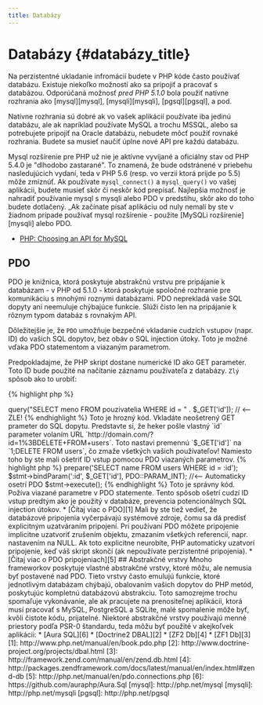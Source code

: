 ```yaml
---
title: Databázy
---
```


# Databázy {#databázy_title}

Na perzistentné ukladanie infromácií budete v PHP kóde často používať databázu. Existuje niekoľko možností ako sa pripojiť a pracovať s databázou. Odporúčaná možnosť _pred PHP 5.1.0_ bola použiť natívne rozhrania ako [mysql][mysql], [mysqli][mysqli], [pgsql][pgsql], a pod.

Natívne rozhrania sú dobré ak vo vašek aplikácií používate iba jedinú databázu, ale ak napríklad používate MySQL a trochu MSSQL, alebo sa potrebujete pripojiť na Oracle databázu, nebudete môcť použiť rovnaké rozhrania. Budete sa musieť naučiť úplne nové API pre každú databázu.

Mysql rozšírenie pre PHP už nie je aktívne vyvíjané a oficiálny stav od PHP 5.4.0 je "dlhodobo zastarané". To znamená, že bude odstránené v priebehu nasledujúcich vydaní, teda v PHP 5.6 (resp. vo verzii ktorá prijde po 5.5) môže zmiznúť. Ak používate `mysql_connect()` a `mysql_query()` vo vašej aplikácii, budete musieť skôr či neskôr kód prepísať. Najlepšia možnosť je nahradiť používanie mysql s mysqli alebo PDO v predstihu, skôr ako do toho budete dotlačený. _Ak začínate písať aplikáciu od nuly nemali by ste v žiadnom prípade používať mysql rozšírenie - použite [MySQLi rozšírenie][mysqli] alebo PDO.

* [PHP: Choosing an API for MySQL](http://php.net/manual/en/mysqlinfo.api.choosing.php)

## PDO

PDO je knižnica, ktorá poskytuje abstrakčnú vrstvu pre pripájanie k databázam - v PHP od 5.1.0 - ktorá poskytuje spoločné rozhranie pre komunikáciu s mnohými roznymi databázami. PDO neprekladá vaše SQL dopyty ani neemuluje chýbajúce funkcie. Slúži čisto len na pripájanie k rôznym typom databáz s rovnakým API.

Dôležitejšie je, že `PDO` umožňuje bezpečné vkladanie cudzích vstupov (napr. ID) do vašich SQL dopytov, bez obáv o SQL injection útoky.
Toto je možné vďaka PDO statementom a viazaným parametrom.

Predpokladajme, že PHP skript dostane numerické ID ako GET parameter. Toto ID bude použité na načítanie záznamu používateľa z databázy. `Zlý` spôsob ako to urobiť:

{% highlight php %}
<?php
$pdo = new PDO('sqlite:users.db');
$pdo->query("SELECT meno FROM pouzivatelia WHERE id = " . $_GET['id']); // <-- ZLE!
{% endhighlight %}

Toto je hrozný kód. Vkladáte neošetrený GET prameter do SQL dopytu. Predstavte si, že heker pošle vlastný `id` parameter volaním URL `http://domain.com/?id=1%3BDELETE+FROM+users`. Toto nastavi premennú `$_GET['id']` na `1;DELETE FROM users`, čo zmaže všetkých vašich používateľov! Namiesto toho by ste mali ošetriť ID vstup pomocou PDO viazaných parametrov.

{% highlight php %}
<?php
$pdo = new PDO('sqlite:users.db');
$stmt = $pdo->prepare('SELECT name FROM users WHERE id = :id');
$stmt->bindParam(':id', $_GET['id'], PDO::PARAM_INT); //<-- Automaticky osetrí PDO
$stmt->execute();
{% endhighlight %}

Toto je správny kód. Požíva viazané parametre v PDO statemente. Tento spôsob ošetrí cudzí ID vstup predtým ako je použitý v databáze, prevencia potencionálnych SQL injection útokov.

* [Čítaj viac o PDO][1]

Mali by ste tiež vedieť, že databázové pripojenia vyčerpávajú systémové zdroje, čomu sa dá predísť explicitným uzatváraním pripojení. Pri používaní PDO môžete pripojenie implicitne uzatvoriť zrušením objektu, zmazaním všetkých referencií, napr. nastavením na NULL. Ak toto explicitne neurobíte, PHP automaticky uzatvorí pripojenie, keď váš skript skončí (ak nepoužívate perzistentné pripojenia).

* [Čítaj viac o PDO pripojeniach][5]

## Abstrakčné vrstvy

Mnoho frameworkov poskytuje vlastné abstrakčné vrstvy, ktoré môžu, ale nemusia byť postavené nad PDO. Tieto vrstvy často emulujú funkcie, ktoré jednotlivým databázam chýbajú, obalovaním vašich dopytov do PHP metód, poskytujúc kompletnú databázovú abstrakciu.
Toto samozrejme trochu spomaľuje vykonávanie, ale ak pracujete na prenositeľnej aplikácii, ktorá musí pracovať s MySQL, PostgreSQL a SQLite, malé spomalenie môže byť, kvôli čistote kódu, prijatelné.

Niektoré abstrakčné vrstvy používajú menné priestory podľa PSR-0 štandardu, teda môžu byť použité v akejkoľvek aplikácii:

* [Aura SQL][6]
* [Doctrine2 DBAL][2]
* [ZF2 Db][4]
* [ZF1 Db][3]

[1]: http://www.php.net/manual/en/book.pdo.php
[2]: http://www.doctrine-project.org/projects/dbal.html
[3]: http://framework.zend.com/manual/en/zend.db.html
[4]: http://packages.zendframework.com/docs/latest/manual/en/index.html#zend-db
[5]: http://php.net/manual/en/pdo.connections.php
[6]: https://github.com/auraphp/Aura.Sql

[mysql]: http://php.net/mysql
[mysqli]: http://php.net/mysqli
[pgsql]: http://php.net/pgsql
